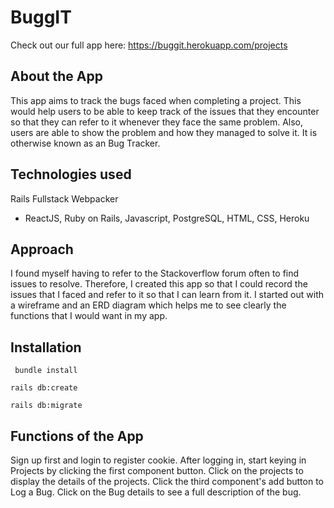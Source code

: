 # BuggIT

Check out our full app here: https://buggit.herokuapp.com/projects

## About the App

This app aims to track the bugs faced when completing a project. This would help users to be able to keep track of the issues that they encounter so that they can refer to it whenever they face the same problem. Also, users are able to show the problem and how they managed to solve it. It is otherwise known as an Bug Tracker.

## Technologies used

Rails Fullstack Webpacker

-  ReactJS, Ruby on Rails, Javascript, PostgreSQL, HTML, CSS, Heroku

## Approach

I found myself having to refer to the Stackoverflow forum often to find issues to resolve. Therefore, I created this app so that I could record the issues that I faced and refer to it so that I can learn from it. I started out with a wireframe and an ERD diagram which helps me to see clearly the functions that I would want in my app.

## Installation 

` bundle install`

`rails db:create`

`rails db:migrate`

## Functions of the App

Sign up first and login to register cookie. After logging in, start keying in Projects by clicking the first component button. Click on the projects to display the details of the projects. Click the third component's add button to Log a Bug. Click on the Bug details to see a full description of the bug.